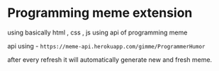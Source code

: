 # Programming meme extension

 using basically html , css , js 
using api of programming meme 

api using - 
` https://meme-api.herokuapp.com/gimme/ProgrammerHumor `

after every refresh it will automatically generate new and fresh meme.